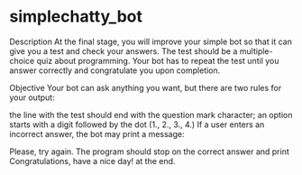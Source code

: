 # simplechatty_bot
Description
At the final stage, you will improve your simple bot so that it can give you a test and check your answers. The test should be a multiple-choice quiz about programming. Your bot has to repeat the test until you answer correctly and congratulate you upon completion.

Objective
Your bot can ask anything you want, but there are two rules for your output:

the line with the test should end with the question mark character;
an option starts with a digit followed by the dot (1., 2., 3., 4.)
If a user enters an incorrect answer, the bot may print a message:

Please, try again.
The program should stop on the correct answer and print Congratulations, have a nice day! at the end.
